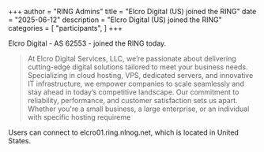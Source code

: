+++
author = "RING Admins"
title = "Elcro Digital (US) joined the RING"
date = "2025-06-12"
description = "Elcro Digital (US) joined the RING"
categories = [
    "participants",
]
+++

Elcro Digital - AS 62553 - joined the RING today.

> At Elcro Digital Services, LLC, we’re passionate about delivering cutting-edge digital solutions tailored to meet your business needs. Specializing in cloud hosting, VPS, dedicated servers, and innovative IT infrastructure, we empower companies to scale seamlessly and stay ahead in today’s competitive landscape. Our commitment to reliability, performance, and customer satisfaction sets us apart. Whether you&#x27;re a small business, a large enterprise, or an individual with specific hosting requireme

Users can connect to elcro01.ring.nlnog.net, which is located in United States.
